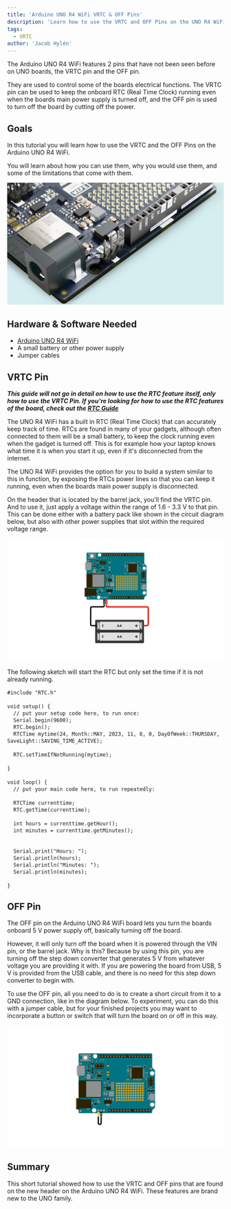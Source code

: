 ```yaml
---
title: 'Arduino UNO R4 WiFi VRTC & OFF Pins'
description: 'Learn how to use the VRTC and OFF Pins on the UNO R4 WiFi.'
tags:
  - VRTC
author: 'Jacob Hylén'
---
```


The Arduino UNO R4 WiFi features 2 pins that have not been seen before on UNO boards, the VRTC pin and the OFF pin. 

They are used to control some of the boards electrical functions. The VRTC pin can be used to keep the onboard RTC (Real Time Clock) running even when the boards main power supply is turned off, and the OFF pin is used to turn off the board by cutting off the power.


## Goals

In this tutorial you will learn how to use the VRTC and the OFF Pins on the Arduino UNO R4 WiFi.

You will learn about how you can use them, why you would use them, and some of the limitations that come with them.

![VRTC and OFF Pin header](./assets/headers.png)

## Hardware & Software Needed

- [Arduino UNO R4 WiFi](https://store.arduino.cc/uno-r4-wifi)
- A small battery or other power supply
- Jumper cables

## VRTC Pin

***This guide will not go in detail on how to use the RTC feature itself, only how to use the VRTC Pin. If you're looking for how to use the RTC features of the board, check out the [RTC Guide](/tutorials/uno-r4-wifi/rtc)***

The UNO R4 WiFi has a built in RTC (Real Time Clock) that can accurately keep track of time. RTCs are found in many of your gadgets, although often connected to them will be a small battery, to keep the clock running even when the gadget is turned off. This is for example how your laptop knows what time it is when you start it up, even if it's disconnected from the internet.

The UNO R4 WiFi provides the option for you to build a system similar to this in function, by exposing the RTCs power lines so that you can keep it running, even when the boards main power supply is disconnected. 

On the header that is located by the barrel jack, you'll find the VRTC pin. And to use it, just apply a voltage within the range of 1.6 - 3.3 V to that pin. This can be done either with a battery pack like shown in the circuit diagram below, but also with other power supplies that slot within the required voltage range.

![Battery Pack Powering the UNO R4 WiFi RTC](./assets/Circuit.png)

The following sketch will start the RTC but only set the time if it is not already running.

```arduino
#include "RTC.h"

void setup() {
  // put your setup code here, to run once:
  Serial.begin(9600);
  RTC.begin();
  RTCTime mytime(24, Month::MAY, 2023, 11, 8, 0, DayOfWeek::THURSDAY, SaveLight::SAVING_TIME_ACTIVE);

  RTC.setTimeIfNotRunning(mytime);
  
}

void loop() {
  // put your main code here, to run repeatedly:
  
  RTCTime currenttime;
  RTC.getTime(currenttime);

  int hours = currenttime.getHour();
  int minutes = currenttime.getMinutes();


  Serial.print("Hours: ");
  Serial.println(hours);
  Serial.println("Minutes: ");
  Serial.println(minutes);

}

```

## OFF Pin
The OFF pin on the Arduino UNO R4 WiFi board lets you turn the boards onboard 5 V power supply off, basically turning off the board.

However, it will only turn off the board when it is powered through the VIN pin, or the barrel jack. Why is this? Because by using this pin, you are turning off the step down converter that generates 5 V from whatever voltage you are providing it with. If you are powering the board from USB, 5 V is provided from the USB cable, and there is no need for this step down converter to begin with. 

To use the OFF pin, all you need to do is to create a short circuit from it to a GND connection, like in the diagram below. To experiment, you can do this with a jumper cable, but for your finished projects you may want to incorporate a button or switch that will turn the board on or off in this way.

![OFF Pin Shorted to GND](./assets/OFF.png)

## Summary

This short tutorial showed how to use the VRTC and OFF pins that are found on the new header on the Arduino UNO R4 WiFi. These features are brand new to the UNO family.